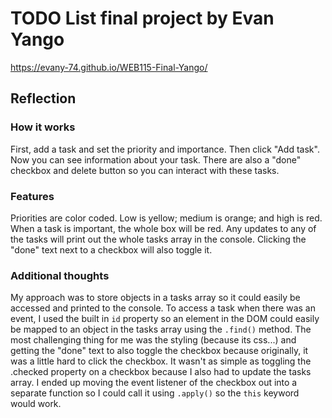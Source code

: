 # TODO List final project by Evan Yango

https://evany-74.github.io/WEB115-Final-Yango/

## Reflection

### How it works
First, add a task and set the priority and importance. Then click "Add task". Now you can see information about your task. There are also a "done" checkbox and delete button so you can interact with these tasks.

### Features
Priorities are color coded. Low is yellow; medium is orange; and high is red. When a task is important, the whole box will be red. Any updates to any of the tasks will print out the whole tasks array in the console. Clicking the "done" text next to a checkbox will also toggle it.

### Additional thoughts
My approach was to store objects in a tasks array so it could easily be accessed and printed to the console. To access a task when there was an event, I used the built in `id` property so an element in the DOM could easily be mapped to an object in the tasks array using the `.find()` method. The most challenging thing for me was the styling (because its css...) and getting the "done" text to also toggle the checkbox because originally, it was a little hard to click the checkbox. It wasn't as simple as toggling the .checked property on a checkbox because I also had to update the tasks array. I ended up moving the event listener of the checkbox out into a separate function so I could call it using `.apply()` so the `this` keyword would work.